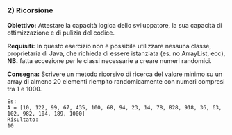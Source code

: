 ### **2) Ricorsione**

**Obiettivo:** Attestare la capacità logica dello sviluppatore, la sua capacità di ottimizzazione e di pulizia del codice.

**Requisiti:** In questo esercizio non è possibile utilizzare nessuna classe, proprietaria di Java, che richieda di essere istanziata (es. no ArrayList, ecc), **NB.** fatta eccezione per le classi necessarie a creare numeri randomici.

**Consegna:**
Scrivere un metodo ricorsivo di ricerca del valore minimo su un array di almeno 20 elementi riempito randomicamente con numeri compresi tra 1 e 1000.

```
Es:
A = [10, 122, 99, 67, 435, 100, 68, 94, 23, 14, 78, 828, 918, 36, 63, 102, 982, 104, 189, 1000]
Risultato:
10
```